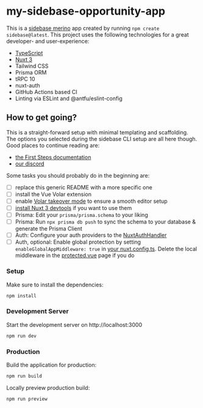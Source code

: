 # my-sidebase-opportunity-app

This is a [sidebase merino](https://sidebase.io/) app created by running `npm create sidebase@latest`. This project uses the following technologies for a great developer- and user-experience:
- [TypeScript](https://www.typescriptlang.org/)
- [Nuxt 3](https://nuxt.com)
- Tailwind CSS
- Prisma ORM
- tRPC 10
- nuxt-auth
- GitHub Actions based CI
- Linting via ESLint and @antfu/eslint-config

## How to get going?

This is a straight-forward setup with minimal templating and scaffolding. The options you selected during the sidebase CLI setup are all here though. Good places to continue reading are:
- [the First Steps documentation](https://sidebase.io/sidebase/usage)
- [our discord](https://discord.gg/auc8eCeGzx)

Some tasks you should probably do in the beginning are:
- [ ] replace this generic README with a more specific one
- [ ] install the Vue Volar extension
- [ ] enable [Volar takeover mode](https://nuxt.com/docs/getting-started/installation#prerequisites) to ensure a smooth editor setup
- [ ] [install Nuxt 3 devtools](https://github.com/nuxt/devtools#installation) if you want to use them
- [ ] Prisma: Edit your `prisma/prisma.schema` to your liking
- [ ] Prisma: Run `npx prisma db push` to sync the schema to your database & generate the Prisma Client
- [ ] Auth: Configure your auth providers to the [NuxtAuthHandler](./server/api/auth/[...].ts)
- [ ] Auth, optional: Enable global protection by setting `enableGlobalAppMiddleware: true` in [your nuxt.config.ts](./nuxt.config.ts). Delete the local middleware in the [protected.vue](./pages/protected.vue) page if you do

### Setup

Make sure to install the dependencies:

```bash
npm install
```

### Development Server

Start the development server on http://localhost:3000

```bash
npm run dev
```

### Production

Build the application for production:

```bash
npm run build
```

Locally preview production build:

```bash
npm run preview
```
